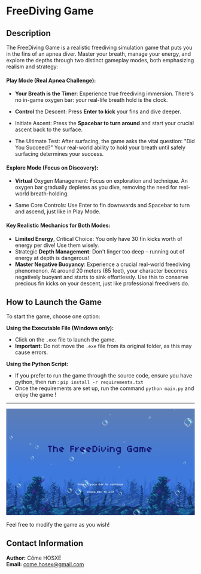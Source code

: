 # FreeDiving Game

## Description 
The FreeDiving Game is a realistic freediving simulation game that puts you in the fins of an apnea diver. Master your breath, manage your energy, and explore the depths through two distinct gameplay modes, both emphasizing realism and strategy:

#### Play Mode (Real Apnea Challenge):
- **Your Breath is the Timer**: Experience true freediving immersion. There's no in-game oxygen bar: your real-life breath hold is the clock.

- **Control** the Descent: Press **Enter to kick** your fins and dive deeper.

- Initiate Ascent: Press the **Spacebar to turn around** and start your crucial ascent back to the surface.

- The Ultimate Test: After surfacing, the game asks the vital question: "Did You Succeed?" Your real-world ability to hold your breath until safely surfacing determines your success. 

#### Explore Mode (Focus on Discovery):
- **Virtual** Oxygen Management: Focus on exploration and technique. An oxygen bar gradually depletes as you dive, removing the need for real-world breath-holding.

- Same Core Controls: Use Enter to fin downwards and Spacebar to turn and ascend, just like in Play Mode.

#### Key Realistic Mechanics for Both Modes:
- **Limited Energy**, Critical Choice: You only have 30 fin kicks worth of energy per dive! Use them wisely.
- Strategic **Depth Management**: Don't linger too deep – running out of energy at depth is dangerous!
- **Master Negative Buoyancy**: Experience a crucial real-world freediving phenomenon. At around 20 meters (65 feet), your character becomes negatively buoyant and starts to sink effortlessly. Use this to conserve precious fin kicks on your descent, just like professional freedivers do.




## How to Launch the Game

To start the game, choose one option:

**Using the Executable File (Windows only):**
   - Click on the `.exe` file to launch the game.
   - **Important:** Do not move the `.exe` file from its original folder, as this may cause errors.
     
**Using the Python Script:**
   - If you prefer to run the game through the source code, ensure you have python, then run : `pip install -r requirements.txt`
   - Once the requirements are set up, run the command `python main.py` and enjoy the game !

---

![](images/beginning_screen.png)

Feel free to modify the game as you wish!

## Contact Information
**Author:** Côme HOSXE  
**Email:** come.hosex@gmail.com  
